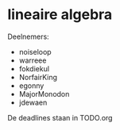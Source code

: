 lineaire algebra
===============

Deelnemers:

- noiseloop
- warreee
- fokdiekul
- NorfairKing
- egonny 
- MajorMonodon
- jdewaen

De deadlines staan in TODO.org
